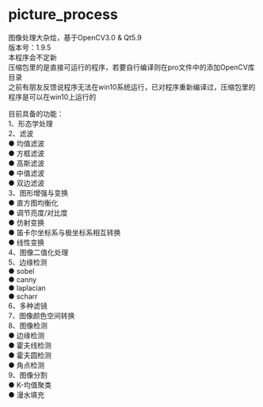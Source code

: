 ﻿# picture_process
图像处理大杂烩，基于OpenCV3.0 & Qt5.9  
版本号：1.9.5  
本程序会不定新  
压缩包里的是直接可运行的程序，若要自行编译则在pro文件中的添加OpenCV库目录  
之前有朋友反馈说程序无法在win10系统运行，已对程序重新编译过，压缩包里的程序是可以在win10上运行的  

目前具备的功能：  
1、形态学处理  
2、滤波  
  ● 均值滤波  
  ● 方框滤波  
  ● 高斯滤波  
  ● 中值滤波  
  ● 双边滤波  
3、图形增强与变换  
  ● 直方图均衡化  
  ● 调节亮度/对比度  
  ● 仿射变换  
  ● 笛卡尔坐标系与极坐标系相互转换  
  ● 线性变换  
4、图像二值化处理  
5、边缘检测  
  ● sobel  
  ● canny  
  ● laplacian  
  ● scharr  
6、多种滤镜  
7、图像颜色空间转换  
8、图像检测  
  ● 边缘检测  
  ● 霍夫线检测  
  ● 霍夫圆检测  
  ● 角点检测  
9、图像分割  
  ● K-均值聚类  
  ● 漫水填充  
